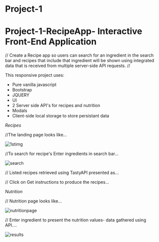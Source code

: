 # Project-1

# Project-1-RecipeApp- Interactive Front-End Application

// Create a Recipe app so users can search for an ingredient in the search bar and recipes that include that ingredient will be shown using integrated data that is received from multiple server-side API requests. //

This responsive project uses:
- Pure vanilla javascript 
- Bootstrap
- JQUERY
- UI 
- 2 Server side API's for recipes and nutrition
- Modals
- Client-side local storage to store persistant data



*Recipes*

//The landing page looks like...

![1stimg](assets/images/Picture9.png)



//To search for recipe's Enter ingredients in search bar...

![search](assets/images/Picture2.png)





// Listed recipes retrieved using TastyAPI presented as...





// Click on Get instructions to produce the recipes... 


*Nutrition*


// Nutrition page looks like...

![nutritionpage](assets/images/Picture7.png)

// Enter ingredient to present the nutrition values- data gathered using API....

![results](assets/images/Picture8.png)

